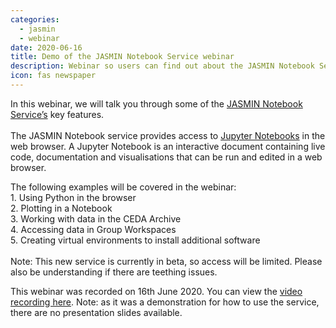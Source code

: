 ```yaml
---
categories:
  - jasmin
  - webinar
date: 2020-06-16
title: Demo of the JASMIN Notebook Service webinar
description: Webinar so users can find out about the JASMIN Notebook Service's key feature in this demo.
icon: fas newspaper
---
```

<p><span>In this webinar, we will talk you through some of the <a href="https://help.jasmin.ac.uk/article/4851-jasmin-notebook-service">JASMIN Notebook Service&rsquo;s</a>&nbsp;key features. <br /><br /></span>The JASMIN Notebook service provides access to <a href="https://jupyter.org/">Jupyter Notebooks</a> in the web browser. A Jupyter Notebook is an interactive document containing live code, documentation and visualisations that can be run and edited in a web browser.</p>

<p>The following examples will be covered in the webinar: <br /> 1. Using Python in the browser <br /> 2. Plotting in a Notebook <br /> 3. Working with data in the CEDA Archive <br /> 4. Accessing data in Group Workspaces <br /> 5. Creating virtual environments to install additional software <br /><br />Note: This new service is currently in beta, so access will be limited. Please also be understanding if there are teething issues.</p>
<p><span>This webinar was recorded on 16th June 2020. You can view the </span><a href="https://youtu.be/nle9teGLAb0">video recording here</a>. Note: as it was a demonstration for how to use the service, there are no presentation slides available.&nbsp;</p>